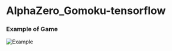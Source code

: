 # AlphaZero_Gomoku-tensorflow

### Example of Game

![Example](https://github.com/zouyih/AlphaZero_Gomoku-tensorflow/blob/master/example.gif)